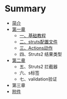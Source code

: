 # Summary

* [简介](README.md)
* [第一章](di-yi-zhang.md)
  * [一、基础教程](di-yi-zhang/yi-3001-ji-chu-jiao-cheng.md)
  * [二、struts配置文件](di-yi-zhang/er-3001-struts-pei-zhi-wen-jian.md)
  * [三、Actions动作](di-yi-zhang/san-3001-actions-dong-zuo.md)
  * 四、Struts2 结果类型
* [第二章](di-er-zhang.md)
  * 五、Struts2 拦截器
  * 六、s标签
  * 七、validation验证
* 第三章
* [附件](fu-jian.md)

